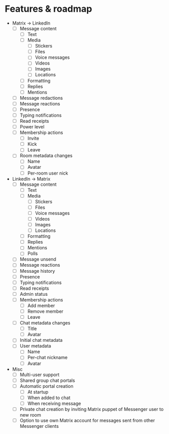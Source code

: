 # Features & roadmap

* Matrix → LinkedIn
  * [ ] Message content
    * [ ] Text
    * [ ] Media
      * [ ] Stickers
      * [ ] Files
      * [ ] Voice messages
      * [ ] Videos
      * [ ] Images
      * [ ] Locations
    * [ ] Formatting
    * [ ] Replies
    * [ ] Mentions
  * [ ] Message redactions
  * [ ] Message reactions
  * [ ] Presence
  * [ ] Typing notifications
  * [ ] Read receipts
  * [ ] Power level
  * [ ] Membership actions
    * [ ] Invite
    * [ ] Kick
    * [ ] Leave
  * [ ] Room metadata changes
    * [ ] Name
    * [ ] Avatar
    * [ ] Per-room user nick
* LinkedIn → Matrix
  * [ ] Message content
    * [ ] Text
    * [ ] Media
      * [ ] Stickers
      * [ ] Files
      * [ ] Voice messages
      * [ ] Videos
      * [ ] Images
      * [ ] Locations
    * [ ] Formatting
    * [ ] Replies
    * [ ] Mentions
    * [ ] Polls
  * [ ] Message unsend
  * [ ] Message reactions
  * [ ] Message history
  * [ ] Presence
  * [ ] Typing notifications
  * [ ] Read receipts
  * [ ] Admin status
  * [ ] Membership actions
    * [ ] Add member
    * [ ] Remove member
    * [ ] Leave
  * [ ] Chat metadata changes
    * [ ] Title
    * [ ] Avatar
  * [ ] Initial chat metadata
  * [ ] User metadata
    * [ ] Name
    * [ ] Per-chat nickname
    * [ ] Avatar
* Misc
  * [ ] Multi-user support
  * [ ] Shared group chat portals
  * [ ] Automatic portal creation
    * [ ] At startup
    * [ ] When added to chat
    * [ ] When receiving message
  * [ ] Private chat creation by inviting Matrix puppet of Messenger user to new room
  * [ ] Option to use own Matrix account for messages sent from other Messenger clients
